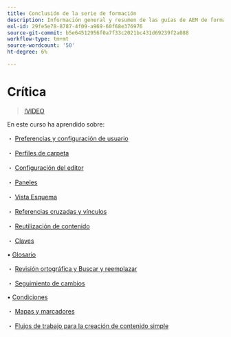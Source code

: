 ```yaml
---
title: Conclusión de la serie de formación
description: Información general y resumen de las guías de AEM de formación
exl-id: 29fe5e78-8787-4f09-a969-60f68e376976
source-git-commit: b5e64512956f0a7f33c2021bc431d69239f2a088
workflow-type: tm+mt
source-wordcount: '50'
ht-degree: 6%

---
```


# Crítica

>[!VIDEO](https://video.tv.adobe.com/v/342771)

En este curso ha aprendido sobre:

・ [Preferencias y configuración de usuario](./user-settings-preferences-toolbars.md)

・ [Perfiles de carpeta](folder-profiles.md)

・ [Configuración del editor](editor-configuration.md)

・ [Paneles](panels.md)

・ [Vista Esquema](outline-view.md)

・ [Referencias cruzadas y vínculos](cross-references-and-links.md)

・ [Reutilización de contenido](content-reuse.md)

・ [Claves](keys.md)

• [Glosario](glossary.md)

・ [Revisión ortográfica y Buscar y reemplazar](spell-check.md)

・ [Seguimiento de cambios](track-changes.md)

• [Condiciones](conditions.md)

・ [Mapas y marcadores](maps-and-bookmaps.md)

・ [Flujos de trabajo para la creación de contenido simple](simple-content-creation-workflows.md)
